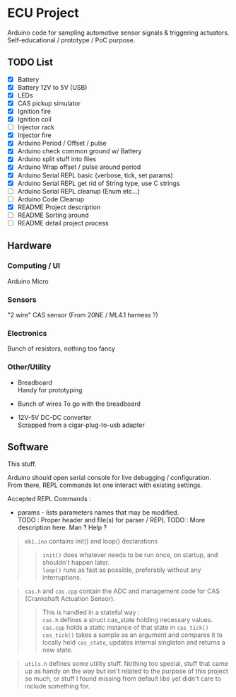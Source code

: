 # ECU Project

Arduino code for sampling automotive sensor signals & triggering actuators.  
Self-educational / prototype / PoC purpose.

## TODO List

- [x] Battery
- [x] Battery 12V to 5V (USB)
- [x] LEDs
- [x] CAS pickup simulator
- [x] Ignition fire
- [x] Ignition coil
- [ ] Injector rack
- [x] Injector fire
- [x] Arduino Period / Offset / pulse
- [x] Arduino check common ground w/ Battery
- [x] Arduino split stuff into files
- [x] Arduino Wrap offset / pulse around period
- [x] Arduino Serial REPL basic (verbose, tick, set params)
- [x] Arduino Serial REPL get rid of String type, use C strings
- [ ] Arduino Serial REPL cleanup (Enum etc...)
- [ ] Arduino Code Cleanup
- [x] README Project description
- [ ] README Sorting around
- [ ] README detail project process

## Hardware

### Computing / UI
Arduino Micro

### Sensors
"2 wire" CAS sensor (From 20NE / ML4.1 harness ?)

### Electronics
Bunch of resistors, nothing too fancy

### Other/Utility
- Breadboard  
    Handy for prototyping

- Bunch of wires
    To go with the breadboard

- 12V-5V DC-DC converter  
    Scrapped from a cigar-plug-to-usb adapter

## Software
This stuff.

Arduino should open serial console for live debugging / configuration.  
From there, REPL commands let one interact with existing settings.

Accepted REPL Commands :
- params - lists parameters names that may be modified.  
  TODO : Proper header and file(s) for parser / REPL
  TODO : More description here. Man ? Help ?

> `mk1.ino` contains init() and loop() declarations
  >> `init()` does whatever needs to be run once, on startup, and shouldn't happen later.  
  >> `loop()` runs as fast as possible, preferably without any interruptions.

> `cas.h` and `cas.cpp` contain the ADC and management code for CAS (Crankshaft Actuation Sensor).
  >> This is handled in a stateful way :  
  >> `cas.h` defines a struct cas_state holding necessary values.  
  >> `cas.cpp` holds a static instance of that state in `cas_tick()`  
  >> `cas_tick()` takes a sample as an argument and compares it to locally held `cas_state`, updates internal singleton and returns a new state.

> `utils.h` defines some utility stuff. Nothing too special, stuff that came up as handy on the way but isn't related to the purpose of this project so much, or stuff I found missing from default libs yet didn't care to include something for.
